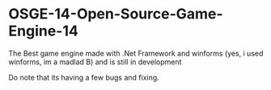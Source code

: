 # OSGE-14-Open-Source-Game-Engine-14
The Best game engine made with .Net Framework and winforms (yes, i used winforms, im a madlad B) and is still in development

Do note that its having a few bugs and fixing.
